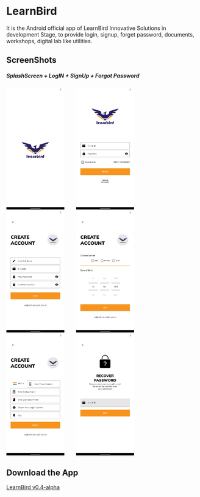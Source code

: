 # LearnBird
It is the Android official app of LearnBird Innovative Solutions in development Stage, to provide login, signup, forget password, documents, workshops, digital lab like utilities.
## ScreenShots
##### SplashScreen + LogIN + SignUp + Forgot Password
<img src=https://github.com/subho57/LearnBird/blob/master/Screenshots/SplashScreen.png height="320px">&nbsp;&nbsp;&nbsp;&nbsp;&nbsp;&nbsp;&nbsp;&nbsp;<img src=https://github.com/subho57/LearnBird/blob/master/Screenshots/LogIn.png height="320px">&nbsp;&nbsp;&nbsp;&nbsp;&nbsp;&nbsp;&nbsp;&nbsp;<img src=https://github.com/subho57/LearnBird/blob/master/Screenshots/SignUp1.png height="320px">&nbsp;&nbsp;&nbsp;&nbsp;&nbsp;&nbsp;&nbsp;&nbsp;<img src=https://github.com/subho57/LearnBird/blob/master/Screenshots/SignUp2.png height="320px">&nbsp;&nbsp;&nbsp;&nbsp;&nbsp;&nbsp;&nbsp;&nbsp;<img src=https://github.com/subho57/LearnBird/blob/master/Screenshots/SignUp3.png height="320px">&nbsp;&nbsp;&nbsp;&nbsp;&nbsp;&nbsp;&nbsp;&nbsp;<img src=https://github.com/subho57/LearnBird/blob/master/Screenshots/ForgotPassword.png height="320px">

## Download the App
<a href=https://github.com/subho57/LearnBird/releases/download/v0.4/LearnBird.Login+Signup.apk>LearnBird v0.4-alpha</a>
